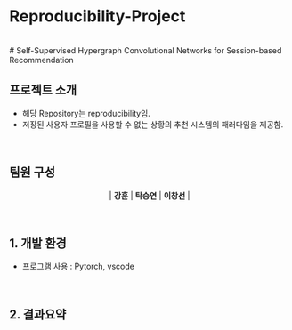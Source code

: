 # Reproducibility-Project
<br>
# Self-Supervised Hypergraph Convolutional Networks for Session-based Recommendation

<br>

## 프로젝트 소개
- 해당 Repository는 reproducibility임.
- 저장된 사용자 프로필을 사용할 수 없는 상황의 추천 시스템의 패러다임을 제공함.

<br>

## 팀원 구성

<div align="center">

| **강훈** | **탁승연** | **이창선** |

</div>

<br>

## 1. 개발 환경

- 프로그램 사용 : Pytorch, vscode
<br>

## 2. 결과요약
